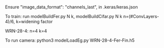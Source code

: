 Ensure "image_data_format": "channels_last", in .keras/keras.json


To train: run modelBuildFer.py N k, modelBuildCifar.py N k
n=(#ConvLayers-4)/6, k=widening factor

WRN-28-4: n=4 k=4

To run camera: python3 modelLoadEg.py WRN-28-4-Fer-Fin.h5

